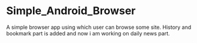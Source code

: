 # Simple_Android_Browser
A simple browser app using which user can browse some site. History and bookmark part is added and now i am working on daily news part.
